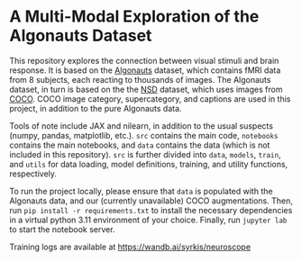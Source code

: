 # A Multi-Modal Exploration of the Algonauts Dataset

This repository explores the connection between visual stimuli and brain response.
It is based on the [Algonauts](https://algonauts.csail.mit.edu/) dataset, which contains fMRI data from 8 subjects,
each reacting to thousands of images. The Algonauts dataset, in turn is based on the the [NSD](https://naturalscenesdataset.org/) dataset,
which uses images from [COCO](https://cocodataset.org/#home). COCO image category, supercategory, and captions are used in this project,
in addition to the pure Algonauts data.

Tools of note include JAX and nilearn, in addition to the usual suspects (numpy, pandas, matplotlib, etc.).
`src` contains the main code, `notebooks` contains the main notebooks, and `data` contains the data
(which is not included in this repository). `src` is further divided into `data`, `models`, `train`, and `utils`
for data loading, model definitions, training, and utility functions, respectively.

To run the project locally, please ensure that `data` is populated with the Algonauts data, and our (currently unavailable) COCO augmentations.
Then, run `pip install -r requirements.txt` to install the necessary dependencies in a virtual python 3.11 environment of your choice.
Finally, run `jupyter lab` to start the notebook server.

Training logs are available at https://wandb.ai/syrkis/neuroscope
